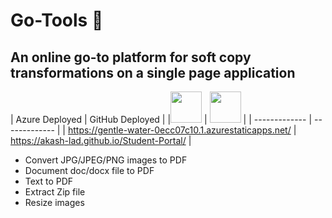 # Go-Tools 🚀

## An online go-to platform for soft copy transformations on a single page application

| Azure Deployed | GitHub Deployed |
|<code><img height="50" src="https://www.vectorlogo.zone/logos/microsoft_azure/microsoft_azure-ar21.svg"></code> | <code><img height="50" src="https://www.vectorlogo.zone/logos/github/github-ar21.svg"></code>
 |
| ------------- | ------------- |
| https://gentle-water-0ecc07c10.1.azurestaticapps.net/ | https://akash-lad.github.io/Student-Portal/ |


* Convert JPG/JPEG/PNG images to PDF
* Document doc/docx file to PDF
* Text to PDF
* Extract Zip file 
* Resize images 

